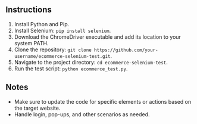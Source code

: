 ## Instructions

1. Install Python and Pip.
2. Install Selenium: `pip install selenium`.
3. Download the ChromeDriver executable and add its location to your system PATH.
4. Clone the repository: `git clone https://github.com/your-username/ecommerce-selenium-test.git`.
5. Navigate to the project directory: `cd ecommerce-selenium-test`.
6. Run the test script: `python ecommerce_test.py`.

## Notes
- Make sure to update the code for specific elements or actions based on the target website.
- Handle login, pop-ups, and other scenarios as needed.
